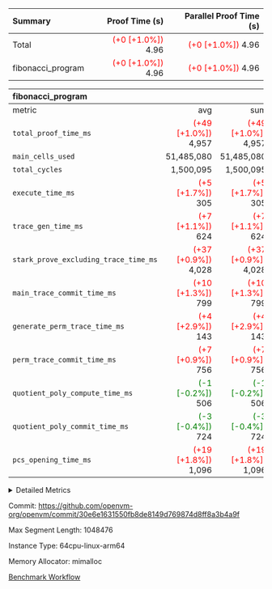 | Summary | Proof Time (s) | Parallel Proof Time (s) |
|:---|---:|---:|
| Total | <span style='color: red'>(+0 [+1.0%])</span> 4.96 | <span style='color: red'>(+0 [+1.0%])</span> 4.96 |
| fibonacci_program | <span style='color: red'>(+0 [+1.0%])</span> 4.96 | <span style='color: red'>(+0 [+1.0%])</span> 4.96 |


| fibonacci_program |||||
|:---|---:|---:|---:|---:|
|metric|avg|sum|max|min|
| `total_proof_time_ms ` | <span style='color: red'>(+49 [+1.0%])</span> 4,957 | <span style='color: red'>(+49 [+1.0%])</span> 4,957 | <span style='color: red'>(+49 [+1.0%])</span> 4,957 | <span style='color: red'>(+49 [+1.0%])</span> 4,957 |
| `main_cells_used     ` |  51,485,080 |  51,485,080 |  51,485,080 |  51,485,080 |
| `total_cycles        ` |  1,500,095 |  1,500,095 |  1,500,095 |  1,500,095 |
| `execute_time_ms     ` | <span style='color: red'>(+5 [+1.7%])</span> 305 | <span style='color: red'>(+5 [+1.7%])</span> 305 | <span style='color: red'>(+5 [+1.7%])</span> 305 | <span style='color: red'>(+5 [+1.7%])</span> 305 |
| `trace_gen_time_ms   ` | <span style='color: red'>(+7 [+1.1%])</span> 624 | <span style='color: red'>(+7 [+1.1%])</span> 624 | <span style='color: red'>(+7 [+1.1%])</span> 624 | <span style='color: red'>(+7 [+1.1%])</span> 624 |
| `stark_prove_excluding_trace_time_ms` | <span style='color: red'>(+37 [+0.9%])</span> 4,028 | <span style='color: red'>(+37 [+0.9%])</span> 4,028 | <span style='color: red'>(+37 [+0.9%])</span> 4,028 | <span style='color: red'>(+37 [+0.9%])</span> 4,028 |
| `main_trace_commit_time_ms` | <span style='color: red'>(+10 [+1.3%])</span> 799 | <span style='color: red'>(+10 [+1.3%])</span> 799 | <span style='color: red'>(+10 [+1.3%])</span> 799 | <span style='color: red'>(+10 [+1.3%])</span> 799 |
| `generate_perm_trace_time_ms` | <span style='color: red'>(+4 [+2.9%])</span> 143 | <span style='color: red'>(+4 [+2.9%])</span> 143 | <span style='color: red'>(+4 [+2.9%])</span> 143 | <span style='color: red'>(+4 [+2.9%])</span> 143 |
| `perm_trace_commit_time_ms` | <span style='color: red'>(+7 [+0.9%])</span> 756 | <span style='color: red'>(+7 [+0.9%])</span> 756 | <span style='color: red'>(+7 [+0.9%])</span> 756 | <span style='color: red'>(+7 [+0.9%])</span> 756 |
| `quotient_poly_compute_time_ms` | <span style='color: green'>(-1 [-0.2%])</span> 506 | <span style='color: green'>(-1 [-0.2%])</span> 506 | <span style='color: green'>(-1 [-0.2%])</span> 506 | <span style='color: green'>(-1 [-0.2%])</span> 506 |
| `quotient_poly_commit_time_ms` | <span style='color: green'>(-3 [-0.4%])</span> 724 | <span style='color: green'>(-3 [-0.4%])</span> 724 | <span style='color: green'>(-3 [-0.4%])</span> 724 | <span style='color: green'>(-3 [-0.4%])</span> 724 |
| `pcs_opening_time_ms ` | <span style='color: red'>(+19 [+1.8%])</span> 1,096 | <span style='color: red'>(+19 [+1.8%])</span> 1,096 | <span style='color: red'>(+19 [+1.8%])</span> 1,096 | <span style='color: red'>(+19 [+1.8%])</span> 1,096 |



<details>
<summary>Detailed Metrics</summary>

| group | num_segments | keygen_time_ms | commit_exe_time_ms |
| --- | --- | --- | --- |
| fibonacci_program | 1 | 407 | 6 | 

| group | air_name | quotient_deg | interactions | constraints |
| --- | --- | --- | --- | --- |
| fibonacci_program | AccessAdapterAir<16> | 4 | 5 | 11 | 
| fibonacci_program | AccessAdapterAir<2> | 4 | 5 | 11 | 
| fibonacci_program | AccessAdapterAir<32> | 4 | 5 | 11 | 
| fibonacci_program | AccessAdapterAir<4> | 4 | 5 | 11 | 
| fibonacci_program | AccessAdapterAir<64> | 4 | 5 | 11 | 
| fibonacci_program | AccessAdapterAir<8> | 4 | 5 | 11 | 
| fibonacci_program | BitwiseOperationLookupAir<8> | 2 | 2 | 4 | 
| fibonacci_program | MemoryMerkleAir<8> | 4 | 4 | 38 | 
| fibonacci_program | PersistentBoundaryAir<8> | 4 | 3 | 5 | 
| fibonacci_program | PhantomAir | 4 | 3 | 4 | 
| fibonacci_program | Poseidon2PeripheryAir<BabyBearParameters>, 1> | 2 | 1 | 286 | 
| fibonacci_program | ProgramAir | 1 | 1 | 4 | 
| fibonacci_program | RangeTupleCheckerAir<2> | 1 | 1 | 4 | 
| fibonacci_program | Rv32HintStoreAir | 4 | 19 | 21 | 
| fibonacci_program | VariableRangeCheckerAir | 1 | 1 | 4 | 
| fibonacci_program | VmAirWrapper<Rv32BaseAluAdapterAir, BaseAluCoreAir<4, 8> | 4 | 19 | 30 | 
| fibonacci_program | VmAirWrapper<Rv32BaseAluAdapterAir, LessThanCoreAir<4, 8> | 4 | 17 | 35 | 
| fibonacci_program | VmAirWrapper<Rv32BaseAluAdapterAir, ShiftCoreAir<4, 8> | 4 | 23 | 84 | 
| fibonacci_program | VmAirWrapper<Rv32BranchAdapterAir, BranchEqualCoreAir<4> | 4 | 11 | 17 | 
| fibonacci_program | VmAirWrapper<Rv32BranchAdapterAir, BranchLessThanCoreAir<4, 8> | 4 | 13 | 32 | 
| fibonacci_program | VmAirWrapper<Rv32CondRdWriteAdapterAir, Rv32JalLuiCoreAir> | 4 | 10 | 15 | 
| fibonacci_program | VmAirWrapper<Rv32JalrAdapterAir, Rv32JalrCoreAir> | 4 | 16 | 16 | 
| fibonacci_program | VmAirWrapper<Rv32LoadStoreAdapterAir, LoadSignExtendCoreAir<4, 8> | 4 | 18 | 21 | 
| fibonacci_program | VmAirWrapper<Rv32LoadStoreAdapterAir, LoadStoreCoreAir<4> | 4 | 17 | 27 | 
| fibonacci_program | VmAirWrapper<Rv32MultAdapterAir, DivRemCoreAir<4, 8> | 4 | 25 | 72 | 
| fibonacci_program | VmAirWrapper<Rv32MultAdapterAir, MulHCoreAir<4, 8> | 4 | 24 | 23 | 
| fibonacci_program | VmAirWrapper<Rv32MultAdapterAir, MultiplicationCoreAir<4, 8> | 4 | 19 | 13 | 
| fibonacci_program | VmAirWrapper<Rv32RdWriteAdapterAir, Rv32AuipcCoreAir> | 4 | 11 | 12 | 
| fibonacci_program | VmConnectorAir | 4 | 3 | 8 | 

| group | air_name | segment | rows | prep_cols | perm_cols | main_cols | cells |
| --- | --- | --- | --- | --- | --- | --- | --- |
| fibonacci_program | AccessAdapterAir<8> | 0 | 32 |  | 12 | 17 | 928 | 
| fibonacci_program | BitwiseOperationLookupAir<8> | 0 | 65,536 | 3 | 8 | 2 | 655,360 | 
| fibonacci_program | MemoryMerkleAir<8> | 0 | 256 |  | 12 | 32 | 11,264 | 
| fibonacci_program | PersistentBoundaryAir<8> | 0 | 32 |  | 8 | 20 | 896 | 
| fibonacci_program | PhantomAir | 0 | 2 |  | 8 | 6 | 28 | 
| fibonacci_program | Poseidon2PeripheryAir<BabyBearParameters>, 1> | 0 | 256 |  | 8 | 300 | 78,848 | 
| fibonacci_program | ProgramAir | 0 | 4,096 |  | 8 | 10 | 73,728 | 
| fibonacci_program | RangeTupleCheckerAir<2> | 0 | 524,288 | 2 | 8 | 1 | 4,718,592 | 
| fibonacci_program | Rv32HintStoreAir | 0 | 4 |  | 24 | 32 | 224 | 
| fibonacci_program | VariableRangeCheckerAir | 0 | 262,144 | 2 | 8 | 1 | 2,359,296 | 
| fibonacci_program | VmAirWrapper<Rv32BaseAluAdapterAir, BaseAluCoreAir<4, 8> | 0 | 1,048,576 |  | 28 | 36 | 67,108,864 | 
| fibonacci_program | VmAirWrapper<Rv32BaseAluAdapterAir, LessThanCoreAir<4, 8> | 0 | 524,288 |  | 24 | 37 | 31,981,568 | 
| fibonacci_program | VmAirWrapper<Rv32BranchAdapterAir, BranchEqualCoreAir<4> | 0 | 262,144 |  | 16 | 26 | 11,010,048 | 
| fibonacci_program | VmAirWrapper<Rv32BranchAdapterAir, BranchLessThanCoreAir<4, 8> | 0 | 4 |  | 20 | 32 | 208 | 
| fibonacci_program | VmAirWrapper<Rv32CondRdWriteAdapterAir, Rv32JalLuiCoreAir> | 0 | 131,072 |  | 16 | 18 | 4,456,448 | 
| fibonacci_program | VmAirWrapper<Rv32JalrAdapterAir, Rv32JalrCoreAir> | 0 | 16 |  | 20 | 28 | 768 | 
| fibonacci_program | VmAirWrapper<Rv32LoadStoreAdapterAir, LoadStoreCoreAir<4> | 0 | 16 |  | 28 | 40 | 1,088 | 
| fibonacci_program | VmAirWrapper<Rv32RdWriteAdapterAir, Rv32AuipcCoreAir> | 0 | 8 |  | 16 | 21 | 296 | 
| fibonacci_program | VmConnectorAir | 0 | 2 | 1 | 8 | 4 | 24 | 

| group | segment | trace_gen_time_ms | total_proof_time_ms | total_cycles | total_cells | stark_prove_excluding_trace_time_ms | quotient_poly_compute_time_ms | quotient_poly_commit_time_ms | perm_trace_commit_time_ms | pcs_opening_time_ms | main_trace_commit_time_ms | main_cells_used | generate_perm_trace_time_ms | execute_time_ms |
| --- | --- | --- | --- | --- | --- | --- | --- | --- | --- | --- | --- | --- | --- | --- |
| fibonacci_program | 0 | 624 | 4,957 | 1,500,095 | 122,458,476 | 4,028 | 506 | 724 | 756 | 1,096 | 799 | 51,485,080 | 143 | 305 | 

</details>


Commit: https://github.com/openvm-org/openvm/commit/30e6e1631550fb8de8149d769874d8ff8a3b4a9f

Max Segment Length: 1048476

Instance Type: 64cpu-linux-arm64

Memory Allocator: mimalloc

[Benchmark Workflow](https://github.com/openvm-org/openvm/actions/runs/13212412658)
